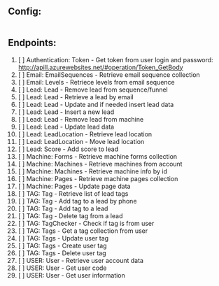 ## Config:

```php

```


## Endpoints:

1.  [ ] Authentication: Token - Get token from user login and password: http://apill.azurewebsites.net/#operation/Token_GetBody
2.  [ ] Email: EmailSequences - Retrieve email sequence collection
3.  [ ] Email: Levels - Retriece levels from email sequence
4.  [ ] Lead: Lead - Remove lead from sequence/funnel
5.  [ ] Lead: Lead - Retrieve a lead by email
6.  [ ] Lead: Lead - Update and if needed insert lead data
7.  [ ] Lead: Lead - Insert a new lead
8.  [ ] Lead: Lead - Remove lead from machine
9.  [ ] Lead: Lead - Update lead data
10. [ ] Lead: LeadLocation - Retrieve lead location
11. [ ] Lead: LeadLocation - Move lead location
12. [ ] Lead: Score - Add score to lead
13. [ ] Machine: Forms - Retrieve machine forms collection
14. [ ] Machine: Machines - Retrieve machines from account
15. [ ] Machine: Machines - Retrieve machine info by id
16. [ ] Machine: Pages - Retrieve machine pages collection
17. [ ] Machine: Pages - Update page data
18. [ ] TAG:  Tag - Retrieve list of lead tags
19. [ ] TAG:  Tag - Add tag to a lead by phone
20. [ ] TAG:  Tag - Add tag to a lead
21. [ ] TAG:  Tag - Delete tag from a lead
22. [ ] TAG:  TagChecker - Check if tag is from user
23. [ ] TAG:  Tags - Get a tag collection from user
24. [ ] TAG:  Tags - Update user tag
25. [ ] TAG:  Tags - Create user tag
26. [ ] TAG:  Tags - Delete user tag
27. [ ] USER: User - Retrieve user account data
28. [ ] USER: User - Get user code
29. [ ] USER: User - Get user information
